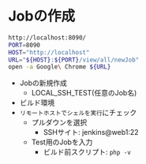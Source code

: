 # Jobの作成

```bash
http://localhost:8090/
PORT=8090
HOST="http://localhost"
URL="${HOST}:${PORT}/view/all/newJob"
open -a Google\ Chrome ${URL}
```

* Jobの新規作成
    * LOCAL_SSH_TEST(任意のJob名)
* ビルド環境
* `リモートホストでシェルを実行`にチェック
    * プルダウンを選択
        * SSHサイト: jenkins@web1:22
    * Test用のJobを入力
        * ビルド前スクリプト: `php -v`